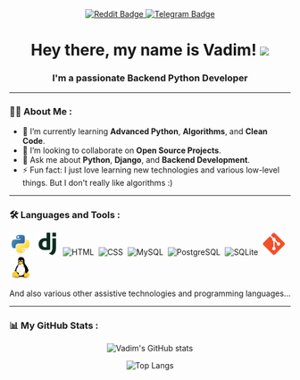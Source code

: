 <div id="header" align="center">
  
  <div id="badges">
    <a href="https://www.reddit.com/user/macalistervadim/">
      <img src="https://img.shields.io/badge/Reddit-FF4500?style=for-the-badge&logo=reddit&logoColor=white" alt="Reddit Badge"/>
    </a>
    <a href="https://t.me/macalistervadim/">
      <img src="https://img.shields.io/badge/Telegram-2CA5E0?style=for-the-badge&logo=telegram&logoColor=white" alt="Telegram Badge"/>
    </a>
  </div>
  
  <h1>
    Hey there, my name is Vadim! 
    <img src="https://media.giphy.com/media/hvRJCLFzcasrR4ia7z/giphy.gif" width="30px"/>
  </h1>
  <h3 align="center">I'm a passionate Backend Python Developer</h3>
</div>

---

### 👨‍💻 About Me :
- 🌱 I’m currently learning **Advanced Python**, **Algorithms**, and **Clean Code**.
- 👯 I’m looking to collaborate on **Open Source Projects**.
- 💬 Ask me about **Python**, **Django**, and **Backend Development**.
- ⚡ Fun fact: I just love learning new technologies and various low-level things. But I don't really like algorithms :)

---

### 🛠️ Languages and Tools :
<div>
  <img src="https://github.com/devicons/devicon/blob/master/icons/python/python-original.svg" title="Python" alt="Python" width="40" height="40"/>&nbsp;
  <img src="https://github.com/devicons/devicon/blob/master/icons/django/django-plain.svg" title="Django" alt="Django" width="40" height="40"/>&nbsp;
  <img src="https://img.shields.io/badge/HTML-239120?style=for-the-badge&logo=html5&logoColor=white" title="HTML" alt="HTML" width="100" height="40"/>&nbsp;
  <img src="https://img.shields.io/badge/CSS-239120?&style=for-the-badge&logo=css3&logoColor=white" title="CSS" alt="CSS" width="100" height="40"/>&nbsp;
  <img src="https://img.shields.io/badge/MySQL-00000F?style=for-the-badge&logo=mysql&logoColor=white" title="MySQL" alt="MySQL" width="100" height="40"/>&nbsp;
  <img src="https://img.shields.io/badge/PostgreSQL-316192?style=for-the-badge&logo=postgresql&logoColor=white" title="PostgreSQL" alt="PostgreSQL" width="150" height="40"/>&nbsp;
  <img src="https://img.shields.io/badge/SQLite-07405E?style=for-the-badge&logo=sqlite&logoColor=white" title="SQLite" alt="SQLite" width="100" height="40"/>&nbsp;
  <img src="https://github.com/devicons/devicon/blob/master/icons/git/git-original.svg" title="Git" alt="Git" width="40" height="40"/>&nbsp;
  <img src="https://github.com/devicons/devicon/blob/master/icons/linux/linux-original.svg" title="Linux" alt="Linux" width="40" height="40"/>&nbsp;
  <p>And also various other assistive technologies and programming languages...</p>
</div>

---

### 📊 My GitHub Stats :
<div align="center">

![Vadim's GitHub stats](https://github-readme-stats.vercel.app/api?username=macalistervadim&show_icons=true&theme=radical)

![Top Langs](https://github-readme-stats.vercel.app/api/top-langs/?username=macalistervadim&layout=compact&theme=radical)

</div>

